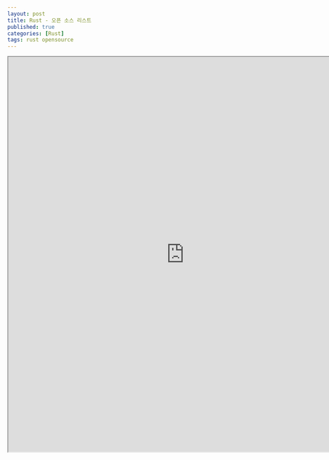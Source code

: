 ```yaml
---
layout: post
title: Rust - 오픈 소스 리스트
published: true
categories: [Rust]
tags: rust opensource
---
```

<iframe width="800" height="900" src="https://docs.google.com/document/d/e/2PACX-1vT4tM5d1QAQSoAk0_BSZ1I8fjm62iXtLl4BWihOG993piTQQIFq9jW7e6foCVYEqBcohAcxtcW8uShu/pub?embedded=true"></iframe>  
  
